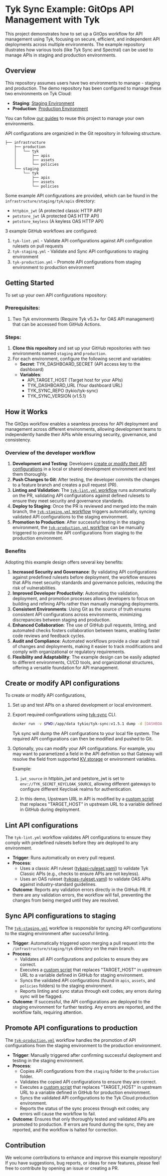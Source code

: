 # Tyk Sync Example: GitOps API Management with Tyk

This project demonstrates how to set up a GitOps workflow for API management using Tyk, focusing on secure, efficient, and independent API deployments across multiple environments. The example repository illustrates how various tools (like Tyk Sync and Spectral) can be used to manage APIs in staging and production environments.

## Overview

This repository assumes users have two environments to manage - staging and production. The demo repository has been configured to manage these two environments on Tyk Cloud:

- **Staging**: [Staging Environment](https://rural-gander-adm.aws-euw2.cloud-ara.tyk.io/)
- **Production**: [Production Environment](https://relevant-oven-adm.aws-euw2.cloud-ara.tyk.io/)

You can follow [our guides](#getting-started) to reuse this project to manage your own environments.

API configurations are organizied in the Git repository in following structure.
```
├── infrastructure
    ├── production 
    │   └── tyk
    │       ├── apis
    │       ├── assets
    │       └── policies
    └── staging
        └── tyk
            ├── apis
            ├── assets
            └── policies
```

Some example API configurations are provided, which can be found in the `infrastructure/staging/tyk/apis` directory:
- `httpbin_jwt` (A protected classic HTTP API)
- `petstore_jwt` (A protected OAS HTTP API)
- `petstore_keyless` (A keyless OAS HTTP API)

3 example GitHub workflows are configured:
1. `tyk-lint.yml` - Validate API configurations against API configuration rulesets on pull requests
2. `tyk-staging.yml` - Validate and Sync API configurations to staging environment
3. `tyk-production.yml` - Promote API configurations from staging environment to production environment

## Getting Started

To set up your own API configurations repository:

### Prerequisites:

1. Two Tyk environments (Require Tyk v5.3+ for OAS API management) that can be accessed from GitHub Actions.

### Steps:

1. **Clone this repository** and set up your GitHub repositories with two environments named `staging` and `production`.
2. For each environment, configure the following secret and variables:
    - **Secret**: TYK_DASHBOARD_SECRET (API access key to the dashboard)
    - **Variables**:
        - API_TARGET_HOST (Target host for your APIs)
        - TYK_DASHBOARD_URL (Your dashboard URL)
        - TYK_SYNC_REPO (tykio/tyk-sync)
        - TYK_SYNC_VERSION (v1.5.1)

## How it Works

The GitOps workflow enables a seamless process for API deployment and management across different environments, allowing development teams to independently handle their APIs while ensuring security, governance, and consistency.

### Overview of the developer workflow

1. **Development and Testing**: Developers [create or modify their API configurations](#create-or-modify-api-configurations) in a local or shared development environment and test them thoroughly.
2. **Push Changes to Git**: After testing, the developer commits the changes to a feature branch and creates a pull request (PR).
3. **Linting and Validation**: The [`tyk-lint.yml` workflow](#lint-api-configurations) runs automatically on the PR, validating API configurations against defined rulesets to ensure they meet security and governance standards.
4. **Deploy to Staging**: Once the PR is reviewed and merged into the main branch, the [`tyk-staging.yml` workflow](#sync-api-configurations-to-staging) triggers automatically, syncing validated API configurations to the staging environment.
5. **Promotion to Production**: After successful testing in the staging environment, the [`tyk-production.yml` workflow](#promote-api-configurations-to-production) can be manually triggered to promote the API configurations from staging to the production environment.

### Benefits

Adopting this example design offers several key benefits:

1. **Increased Security and Governance**: By validating API configurations against predefined rulesets before deployment, the workflow ensures that APIs meet security standards and governance policies, reducing the risk of vulnerabilities.
2. **Improved Developer Productivity**: Automating the validation, deployment, and promotion processes allows developers to focus on building and refining APIs rather than manually managing deployments.
3. **Consistent Environments**: Using Git as the source of truth ensures consistent API configurations across environments, minimizing discrepancies between staging and production.
4. **Enhanced Collaboration**: The use of GitHub pull requests, linting, and automated checks fosters collaboration between teams, enabling faster code reviews and feedback cycles.
5. **Audit and Compliance**: Automated workflows provide a clear audit trail of changes and deployments, making it easier to track modifications and comply with organizational or regulatory requirements.
6. **Flexibility and Adaptability**: The example design can be easily adapted to different environments, CI/CD tools, and organizational structures, offering a versatile foundation for API management.

## Create or modify API configurations

To create or modify API configurations,

1. Set up and test APIs on a shared development or local environment.
2. Export required configurations using [tyk-sync](http://tyk.io/docs/tyk-sync) CLI.

    ```sh
    docker run -v $PWD:/app/data tykio/tyk-sync:v1.5.1 dump -d [DASHBOARD_URL] -s [DASHBOARD_ACCESS_KEY] -t /app/data
    ```

    Tyk sync will dump the API configurations to your local file system. The required API configurations can then be modified and pushed to Git.

3. Optionally, you can modify your API configurations. For example, you may want to parametized a field in the API definition so that Gateway will resolve the field from supported [KV storage](https://tyk.io/docs/tyk-configuration-reference/kv-store/#from-api-definitions) or environment variables.

    Example: 
    1. `jwt_source` in httpbin_jwt and petstore_jwt is set to `env://TYK_SECRET_KEYCLOAK_SOURCE`, allowing different gateways to configure different Keycloak realms for authentication.

    2. In this demo, Upstream URL in API is modified by a [custom script](https://github.com/caroltyk/tyk-sync-demo/blob/main/.github/scripts/replace_target_host.sh) that replaces "TARGET_HOST" in upstream URL to a variable defined in GitHub during deployment.

## Lint API configurations

The `tyk-lint.yml` workflow validates API configurations to ensure they comply with predefined rulesets before they are deployed to any environment.

- **Trigger**: Runs automatically on every pull request.
- **Process**:
    - Uses a classic API ruleset ([tykapi-ruleset.yaml](https://github.com/caroltyk/tyk-sync-demo/blob/main/infrastructure/staging/tyk/tykapi-ruleset.yaml)) to validate Tyk Classic APIs (e.g., checks to ensure APIs are not keyless).
    - Uses an OAS ruleset ([tykoas-ruleset.yaml](https://github.com/caroltyk/tyk-sync-demo/blob/main/infrastructure/staging/tyk/tykoas-ruleset.yaml)) to validate OAS APIs against industry-standard guidelines.
- **Outcome**: Reports any validation errors directly in the GitHub PR. If there are any validation errors, the workflow will fail, preventing the changes from being merged until they are resolved.

## Sync API configurations to staging

The [`tyk-staging.yml`](https://github.com/caroltyk/tyk-sync-demo/blob/main/.github/workflows/tyk-staging.yml) workflow is responsible for syncing API configurations to the staging environment after successful linting.

- **Trigger**: Automatically triggered upon merging a pull request into the `/infrastructure/staging/tyk` directory on the main branch.
- **Process**:
    - Validates all API configurations and policies to ensure they are correct.
    - Executes a [custom script](https://github.com/caroltyk/tyk-sync-demo/blob/main/.github/scripts/replace_target_host.sh) that replaces "TARGET_HOST" in upstream URL to a variable defined in GitHub for staging environment.
    - Syncs the validated API configurations (found in `apis`, `assets`, and `policies` folders) to the staging environment.
    - Reports linting and sync status through exit codes; any errors during sync will be flagged.
- **Outcome**: If successful, the API configurations are deployed to the staging environment for further testing. Any errors are reported, and the workflow fails, requiring attention.

## Promote API configurations to production

The [`tyk-production.yml`](https://github.com/caroltyk/tyk-sync-demo/blob/main/.github/workflows/tyk-production.yml) workflow handles the promotion of API configurations from the staging environment to the production environment.

- **Trigger**: Manually triggered after confirming successful deployment and testing in the staging environment.
- **Process**:
    - Copies API configurations from the `staging` folder to the `production` folder.
    - Validates the copied API configurations to ensure they are correct.
    - Executes a [custom script](https://github.com/caroltyk/tyk-sync-demo/blob/main/.github/scripts/replace_target_host.sh) that replaces "TARGET_HOST" in upstream URL to a variable defined in GitHub for production environment.
    - Syncs the validated API configurations to the Tyk Cloud production environment.
    - Reports the status of the sync process through exit codes; any errors will cause the workflow to fail.
- **Outcome**: Ensures that only thoroughly tested and validated APIs are promoted to production. If errors are found during the sync, they are reported, and the workflow is halted for correction.

## Contribution

We welcome contributions to enhance and improve this example repository! If you have suggestions, bug reports, or ideas for new features, please feel free to contribute by opening an issue or creating a PR.